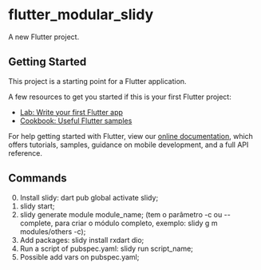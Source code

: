 # flutter_modular_slidy

A new Flutter project.

## Getting Started

This project is a starting point for a Flutter application.

A few resources to get you started if this is your first Flutter project:

- [Lab: Write your first Flutter app](https://flutter.dev/docs/get-started/codelab)
- [Cookbook: Useful Flutter samples](https://flutter.dev/docs/cookbook)

For help getting started with Flutter, view our
[online documentation](https://flutter.dev/docs), which offers tutorials,
samples, guidance on mobile development, and a full API reference.

## Commands
0. Install slidy: dart pub global activate slidy;
1. slidy start;
2. slidy generate module module_name; (tem 
o parâmetro -c ou --complete, para criar o módulo completo, exemplo: slidy g m modules/others -c);
3. Add packages: slidy install rxdart dio;
4. Run a script of pubspec.yaml: slidy run script_name;
5. Possible add vars on pubspec.yaml;